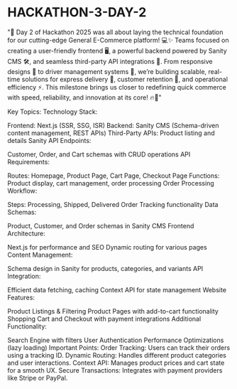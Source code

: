 # HACKATHON-3-DAY-2

"🚀 Day 2 of Hackathon 2025 was all about laying the technical foundation for our cutting-edge General E-Commerce platform! 💻✨ Teams focused on creating a user-friendly frontend 🖥️, a powerful backend powered by Sanity CMS 🛠️, and seamless third-party API integrations 🔗. From responsive designs 📱 to driver management systems 🚚, we’re building scalable, real-time solutions for express delivery 🚀, customer retention 🎯, and operational efficiency ⚡. This milestone brings us closer to redefining quick commerce with speed, reliability, and innovation at its core! 🔥🙌"


Key Topics:
Technology Stack:

Frontend: Next.js (SSR, SSG, ISR)
Backend: Sanity CMS (Schema-driven content management, REST APIs)
Third-Party APIs: Product listing and details
Sanity API Endpoints:

Customer, Order, and Cart schemas with CRUD operations
API Requirements:

Routes: Homepage, Product Page, Cart Page, Checkout Page
Functions: Product display, cart management, order processing
Order Processing Workflow:

Steps: Processing, Shipped, Delivered
Order Tracking functionality
Data Schemas:

Product, Customer, and Order schemas in Sanity CMS
Frontend Architecture:

Next.js for performance and SEO
Dynamic routing for various pages
Content Management:

Schema design in Sanity for products, categories, and variants
API Integration:

Efficient data fetching, caching
Context API for state management
Website Features:

Product Listings & Filtering
Product Pages with add-to-cart functionality
Shopping Cart and Checkout with payment integrations
Additional Functionality:

Search Engine with filters
User Authentication
Performance Optimizations (lazy loading)
Important Points:
Order Tracking: Users can track their orders using a tracking ID.
Dynamic Routing: Handles different product categories and user interactions.
Context API: Manages product prices and cart state for a smooth UX.
Secure Transactions: Integrates with payment providers like Stripe or PayPal.
